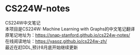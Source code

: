 # CS224W-notes
CS224W中文笔记
<br/>本项目是CS224W: Machine Learning with Graphs的中文笔记翻译
<br/>原笔记地址为：https://snap-stanford.github.io/cs224w-notes/
<br/>在线阅读地址：https://yasoz.github.io/cs224w-zh/
<br/>最近在赶DDL,预计8月底开始继续更新
